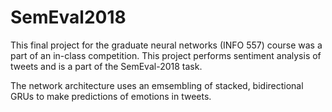# SemEval2018
This final project for the graduate neural networks (INFO 557) course was a part of an in-class competition. This project performs sentiment analysis of tweets and is a part of the SemEval-2018 task.

The network architecture uses an emsembling of stacked, bidirectional GRUs to make predictions of emotions in tweets.
